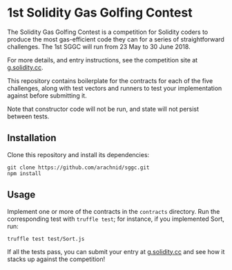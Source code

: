 # 1st Solidity Gas Golfing Contest

The Solidity Gas Golfing Contest is a competition for Solidity coders to produce the most gas-efficient code they can for a series of straightforward challenges. The 1st SGGC will run from 23 May to 30 June 2018.

For more details, and entry instructions, see the competition site at [g.solidity.cc](http://g.solidity.cc/).

This repository contains boilerplate for the contracts for each of the five challenges, along with test vectors and runners to test your implementation against before submitting it.

Note that constructor code will not be run, and state will not persist between tests.

## Installation

Clone this repository and install its dependencies:

```
git clone https://github.com/arachnid/sggc.git
npm install
```

## Usage

Implement one or more of the contracts in the `contracts` directory. Run the corresponding test with `truffle test`; for instance, if you implemented Sort, run:

```
truffle test test/Sort.js
```

If all the tests pass, you can submit your entry at [g.solidity.cc](http://g.solidity.cc/) and see how it stacks up against the competition!
